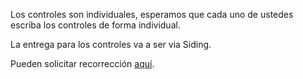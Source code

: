Los controles son individuales, esperamos que cada uno de ustedes escriba los controles de forma individual. 

La entrega para los controles va a ser via Siding.

Pueden solicitar recorrección [aquí](https://forms.gle/qBEZkXzwMXrKC2sR8).
